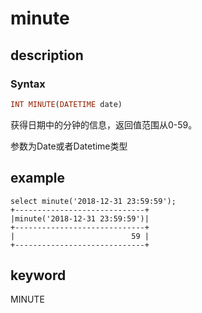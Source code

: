 # minute

## description

### Syntax

```Haskell
INT MINUTE(DATETIME date)
```

获得日期中的分钟的信息，返回值范围从0-59。

参数为Date或者Datetime类型

## example

```Plain Text
select minute('2018-12-31 23:59:59');
+-----------------------------+
|minute('2018-12-31 23:59:59')|
+-----------------------------+
|                          59 |
+-----------------------------+
```

## keyword

MINUTE
